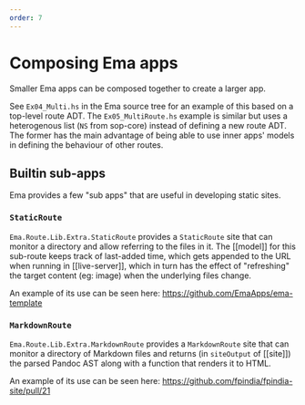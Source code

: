 ```yaml
---
order: 7
---
```


# Composing Ema apps

Smaller Ema apps can be composed together to create a larger app. 

See `Ex04_Multi.hs` in the Ema source tree for an example of this based on a top-level route ADT. The `Ex05_MultiRoute.hs` example is similar but uses a heterogenous list (`NS` from sop-core) instead of defining a new route ADT. The former has the main advantage of being able to use inner apps' models in defining the behaviour of other routes.

## Builtin sub-apps

Ema provides a few "sub apps" that are useful in developing static sites.

### `StaticRoute`

`Ema.Route.Lib.Extra.StaticRoute` provides a `StaticRoute` site that can monitor a directory and allow referring to the files in it. The [[model]] for this sub-route keeps track of last-added time, which gets appended to the URL when running in [[live-server]], which in turn has the effect of "refreshing" the target content (eg: image) when the underlying files change.

An example of its use can be seen here: https://github.com/EmaApps/ema-template

### `MarkdownRoute`

`Ema.Route.Lib.Extra.MarkdownRoute` provides a `MarkdownRoute` site that can monitor a directory of Markdown files and returns (in `siteOutput` of [[site]]) the parsed Pandoc AST along with a function that renders it to HTML.

An example of its use can be seen here: https://github.com/fpindia/fpindia-site/pull/21